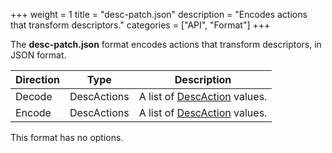 +++
weight = 1
title = "desc-patch.json"
description = "Encodes actions that transform descriptors."
categories = ["API", "Format"]
+++

The **desc-patch.json** format encodes actions that transform descriptors,
in JSON format.

| Direction | Type | Description |
| --- | --- | --- |
| Decode | DescActions | A list of [DescAction](/api/types/DescAction) values. |
| Encode | DescActions | A list of [DescAction](/api/types/DescAction) values. |

This format has no options.